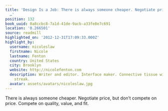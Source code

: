 ```yaml
---
title: 'Design Is a Job: There is always someone cheaper. Negotiate price, but don’t
  …'
position: 132
book_uuid: 0a8ccbc8-7a1d-41de-9acb-a33fe8e7c691
location: '0.266501'
source: readmill
highlighted_on: '2012-12-31T17:09:33.000Z'
highlight_by:
  username: nicoleslaw
  firstname: Nicole
  lastname: Fenton
  country: United States
  city: Brooklyn
  website: http://nicolefenton.com
  description: Writer and editor. Interface maker. Connective tissue with a curious
    streak.
  avatar: assets/avatars/nicoleslaw.jpg
---
```


There is always someone cheaper. Negotiate price, but don’t compete on price. Compete on quality, value, and fit.